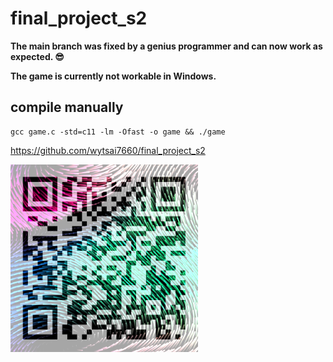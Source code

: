 # final_project_s2

**The main branch was fixed by a genius programmer and can now work as expected. 😎**

**The game is currently not workable in Windows.**

## compile manually
```
gcc game.c -std=c11 -lm -Ofast -o game && ./game
```

https://github.com/wytsai7660/final_project_s2

<img src="qrcode.png" alt="QR code" width="300"/>
